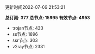 更新时间2022-07-09 21:53:21

**总订阅: 377**
**总节点: 15995**
**有效节点: 4953**
- trojan节点: 423
- ss节点: 1896
- ssr节点: 303
- v2ray节点: 2331
